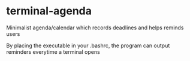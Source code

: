 # terminal-agenda
Minimalist agenda/calendar which records deadlines and helps reminds users

By placing the executable in your .bashrc, the program can output reminders everytime a terminal opens
